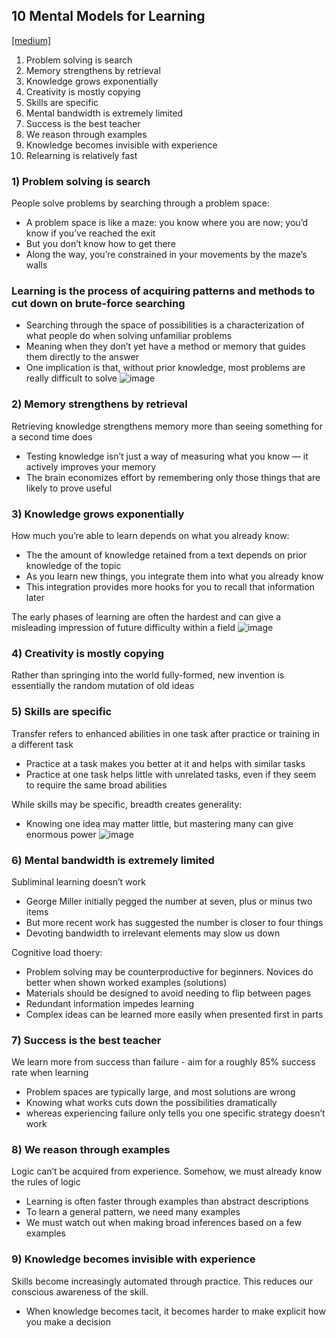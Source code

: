 ## 10 Mental Models for Learning
[[medium]](https://medium.com/better-humans/10-mental-models-for-learning-anything-318446320c1e)
1. Problem solving is search
2. Memory strengthens by retrieval
3. Knowledge grows exponentially
4. Creativity is mostly copying
5. Skills are specific
6. Mental bandwidth is extremely limited
7. Success is the best teacher
8. We reason through examples
9. Knowledge becomes invisible with experience
10. Relearning is relatively fast

### 1) Problem solving is search
People solve problems by searching through a problem space:
- A problem space is like a maze: you know where you are now; you’d know if you’ve reached the exit 
- But you don’t know how to get there
- Along the way, you’re constrained in your movements by the maze’s walls

### Learning is the process of acquiring patterns and methods to cut down on brute-force searching
- Searching through the space of possibilities is a characterization of what people do when solving unfamiliar problems
- Meaning when they don’t yet have a method or memory that guides them directly to the answer
- One implication is that, without prior knowledge, most problems are really difficult to solve
![image](https://user-images.githubusercontent.com/33378140/236643994-0bf922e0-9c2a-465b-ad51-5702292f3b4a.png)

### 2) Memory strengthens by retrieval
Retrieving knowledge strengthens memory more than seeing something for a second time does
- Testing knowledge isn’t just a way of measuring what you know — it actively improves your memory
- The brain economizes effort by remembering only those things that are likely to prove useful

### 3) Knowledge grows exponentially
How much you’re able to learn depends on what you already know:
- The the amount of knowledge retained from a text depends on prior knowledge of the topic
- As you learn new things, you integrate them into what you already know
- This integration provides more hooks for you to recall that information later

The early phases of learning are often the hardest and can give a misleading impression of future difficulty within a field
![image](https://user-images.githubusercontent.com/33378140/236644552-3f6198a1-6a4f-4757-adb7-265bcef788c5.png)

### 4) Creativity is mostly copying
Rather than springing into the world fully-formed, new invention is essentially the random mutation of old ideas

### 5) Skills are specific
Transfer refers to enhanced abilities in one task after practice or training in a different task
- Practice at a task makes you better at it and helps with similar tasks
- Practice at one task helps little with unrelated tasks, even if they seem to require the same broad abilities

While skills may be specific, breadth creates generality:
- Knowing one idea may matter little, but mastering many can give enormous power
![image](https://user-images.githubusercontent.com/33378140/236644779-df095e8c-0b79-4b5a-8f2d-93af2b2b97df.png)

### 6) Mental bandwidth is extremely limited
Subliminal learning doesn’t work
- George Miller initially pegged the number at seven, plus or minus two items
- But more recent work has suggested the number is closer to four things
- Devoting bandwidth to irrelevant elements may slow us down

Cognitive load thoery:
- Problem solving may be counterproductive for beginners. Novices do better when shown worked examples (solutions)
- Materials should be designed to avoid needing to flip between pages
- Redundant information impedes learning
- Complex ideas can be learned more easily when presented first in parts

### 7) Success is the best teacher
We learn more from success than failure - aim for a roughly 85% success rate when learning
- Problem spaces are typically large, and most solutions are wrong
- Knowing what works cuts down the possibilities dramatically
- whereas experiencing failure only tells you one specific strategy doesn’t work

### 8) We reason through examples
Logic can’t be acquired from experience. Somehow, we must already know the rules of logic
- Learning is often faster through examples than abstract descriptions
- To learn a general pattern, we need many examples
- We must watch out when making broad inferences based on a few examples

### 9) Knowledge becomes invisible with experience
Skills become increasingly automated through practice. This reduces our conscious awareness of the skill.
- When knowledge becomes tacit, it becomes harder to make explicit how you make a decision
